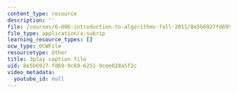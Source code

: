 ```yaml
---
content_type: resource
description: ''
file: /courses/6-006-introduction-to-algorithms-fall-2011/8e5b6927fd699c6962519cee028a5f2c_mQSp6VmfakA.srt
file_type: application/x-subrip
learning_resource_types: []
ocw_type: OCWFile
resourcetype: Other
title: 3play caption file
uid: 8e5b6927-fd69-9c69-6251-9cee028a5f2c
video_metadata:
  youtube_id: null
---
```

